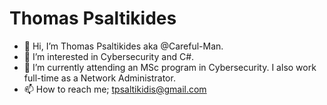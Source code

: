 # Thomas Psaltikides

- 👋 Hi, I’m Thomas Psaltikides aka @Careful-Man.
- 👀 I’m interested in Cybersecurity and C#.
- 🌱 I’m currently attending an MSc program in Cybersecurity. I also work full-time as a Network Administrator.
- 📫 How to reach me; tpsaltikidis@gmail.com

<!---
Careful-Man/Careful-Man is a ✨ special ✨ repository because its `README.md` (this file) appears on your GitHub profile.
You can click the Preview link to take a look at your changes.
--->
